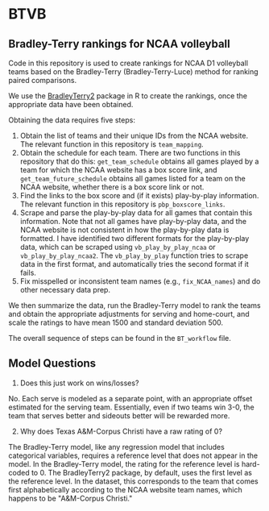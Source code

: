 # BTVB
## Bradley-Terry rankings for NCAA volleyball

Code in this repository is used to create rankings for NCAA D1 volleyball teams based on the Bradley-Terry (Bradley-Terry-Luce) method for ranking paired comparisons.

We use the [BradleyTerry2](https://cran.r-project.org/web/packages/BradleyTerry2/vignettes/BradleyTerry.pdf) package in R to create the rankings, once the appropriate data have been obtained.

Obtaining the data requires five steps:

1. Obtain the list of teams and their unique IDs from the NCAA website. The relevant function in this repository is `team_mapping`.
2. Obtain the schedule for each team. There are two functions in this repository that do this: `get_team_schedule` obtains all games played by a team for which the NCAA website has a box score link, and `get_team_future_schedule` obtains all games listed for a team on the NCAA website, whether there is a box score link or not.
3. Find the links to the box score and (if it exists) play-by-play information. The relevant function in this repository is `pbp_boxscore_links`.
4. Scrape and parse the play-by-play data for all games that contain this information. Note that not all games have play-by-play data, and the NCAA website is not consistent in how the play-by-play data is formatted. I have identified two different formats for the play-by-play data, which can be scraped using `vb_play_by_play_ncaa` or `vb_play_by_play_ncaa2`. The `vb_play_by_play` function tries to scrape data in the first format, and automatically tries the second format if it fails.
5. Fix misspelled or inconsistent team names (e.g., `fix_NCAA_names`) and do other necessary data prep.

We then summarize the data, run the Bradley-Terry model to rank the teams and obtain the appropriate adjustments for serving and home-court, and scale the ratings to have mean 1500 and standard deviation 500.

The overall sequence of steps can be found in the `BT_workflow` file.

## Model Questions

1. Does this just work on wins/losses?

No. Each serve is modeled as a separate point, with an appropriate offset estimated for the serving team. Essentially, even if two teams win 3-0, the team that serves better and sideouts better will be rewarded more.

2. Why does Texas A&M-Corpus Christi have a raw rating of 0?

The Bradley-Terry model, like any regression model that includes categorical variables, requires a reference level that does not appear in the model. In the Bradley-Terry model, the rating for the reference level is hard-coded to 0. The BradleyTerry2 package, by default, uses the first level as the reference level. In the dataset, this corresponds to the team that comes first alphabetically according to the NCAA website team names, which happens to be "A&M-Corpus Christi."
